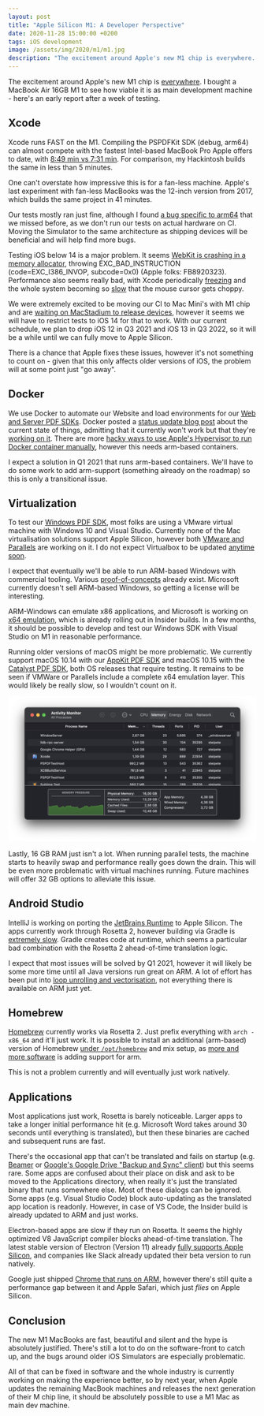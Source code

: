 ```yaml
---
layout: post
title: "Apple Silicon M1: A Developer Perspective"
date: 2020-11-28 15:00:00 +0200
tags: iOS development
image: /assets/img/2020/m1/m1.jpg
description: "The excitement around Apple's new M1 chip is everywhere. I bought a MacBook Air 16GB M1 to see how viable it is as main development machine."
---
```


The excitement around Apple's new M1 chip is [everywhere](https://www.singhkays.com/blog/apple-silicon-m1-black-magic/). I bought a MacBook Air 16GB M1 to see how viable it is as main development machine - here's an early report after a week of testing.

## Xcode

Xcode runs FAST on the M1. Compiling the PSPDFKit SDK (debug, arm64) can almost compete with the fastest Intel-based MacBook Pro Apple offers to date, with [8:49 min vs 7:31 min](https://twitter.com/steipete/status/1332052251712614405?s=21). For comparison, my Hackintosh builds the same in less than 5 minutes. 

One can't overstate how impressive this is for a fan-less machine. Apple's last experiment with fan-less MacBooks was the 12-inch version from 2017, which builds the same project in 41 minutes.

Our tests mostly ran just fine, although I found [a bug specific to arm64](https://github.com/Aloshi/dukglue/pull/27) that we missed before, as we don't run our tests on actual hardware on CI. Moving the Simulator to the same architecture as shipping devices will be beneficial and will help find more bugs.

Testing iOS below 14 is a major problem. It seems [WebKit is crashing in a memory allocator](https://twitter.com/steipete/status/1332654247809257473?s=21), throwing EXC_BAD_INSTRUCTION (code=EXC_I386_INVOP, subcode=0x0) (Apple folks: FB8920323). Performance also seems really bad, with Xcode periodically [freezing](https://twitter.com/steipete/status/1332348616145563653?s=21) and the whole system becoming so [slow](https://twitter.com/steipete/status/1332648748158246922?s=21) that the mouse cursor gets choppy.

We were extremely excited to be moving our CI to Mac Mini's with M1 chip and are [waiting on MacStadium to release devices](https://www.macstadium.com/m1-mini), however it seems we will have to restrict tests to iOS 14 for that to work. With our current schedule, we plan to drop iOS 12 in Q3 2021 and iOS 13 in Q3 2022, so it will be a while until we can fully move to Apple Silicon.

There is a chance that Apple fixes these issues, however it's not something to count on - given that this only affects older versions of iOS, the problem will at some point just "go away".

## Docker

We use Docker to automate our Website and load environments for our [Web and Server PDF SDKs](https://pspdfkit.com/pdf-sdk/web/). Docker posted a [status update blog post](https://www.docker.com/blog/apple-silicon-m1-chips-and-docker/) about the current state of things, admitting that it currently won't work but that they're [working on it](https://github.com/docker/roadmap/issues/142). There are more [hacky ways to use Apple's Hypervisor to run Docker container manually](https://finestructure.co/blog/2020/11/27/running-docker-on-apple-silicon-m1-follow-up), however this needs arm-based containers.

I expect a solution in Q1 2021 that runs arm-based containers. We'll have to do some work to add arm-support (something already on the roadmap) so this is only a transitional issue.

## Virtualization

To test our [Windows PDF SDK](https://pspdfkit.com/pdf-sdk/windows/), most folks are using a VMware virtual machine with Windows 10 and Visual Studio. Currently none of the Mac virtualisation solutions support Apple Silicon, however both [VMware and Parallels](https://appleinsider.com/articles/20/11/11/parallels-confirms-apple-m1-support-amid-silence-from-other-virtualization-companies) are working on it. I do not expect Virtualbox to be updated [anytime soon](https://forums.virtualbox.org/viewtopic.php?f=8&t=98742).

I expect that eventually we'll be able to run ARM-based Windows with commercial tooling. Various [proof-of-concepts](https://9to5mac.com/2020/11/27/arm-windows-virtualization-m1-mac/) already exist. Microsoft currently doesn't sell ARM-based Windows, so getting a license will be interesting.

ARM-Windows can emulate x86 applications, and Microsoft is working on [x64 emulation](https://www.neowin.net/news/it039s-official-x64-emulation-is-coming-to-windows-on-arm), which is already rolling out in Insider builds. In a few months, it should be possible to develop and test our Windows SDK with Visual Studio on M1 in reasonable performance.

Running older versions of macOS might be more problematic. We currently support macOS 10.14 with our [AppKit PDF SDK](https://pspdfkit.com/blog/2017/pspdfkit-for-macos/) and macOS 10.15 with  the [Catalyst PDF SDK](https://pspdfkit.com/blog/2019/pspdfkit-for-mac-catalyst/), both OS releases that require testing. It remains to be seen if VMWare or Parallels include a complete x64 emulation layer. This would likely be really slow, so I wouldn't  count on it.

![](/assets/img/2020/m1/memory.png)

Lastly, 16 GB RAM just isn't a lot. When running parallel tests, the machine starts to heavily swap and performance really goes down the drain. This will be even more problematic with virtual machines running. Future machines will offer 32 GB options to alleviate this issue.

## Android Studio

IntelliJ is working on porting the [JetBrains Runtime](https://youtrack.jetbrains.com/issue/JBR-2526) to Apple Silicon. The apps currently work through Rosetta 2, however building via Gradle is [extremely slow](https://www.reddit.com/r/androiddev/comments/jx4ntt/apple_macbook_air_m1_is_very_slow_in_gradle_builds/). Gradle creates code at runtime, which seems a particular bad combination with the Rosetta 2 ahead-of-time translation logic. 

I expect that most issues will be solved by Q1 2021, however it will likely be some more time until all Java versions run great on ARM. A lot of effort has been put into [loop unrolling and vectorisation](https://bell-sw.com/java/arm/performance/2019/01/15/the-status-of-java-on-arm/), not everything there is available on ARM just yet.

## Homebrew

[Homebrew](https://brew.sh/) currently works via Rosetta 2. Just prefix everything with `arch -x86_64` and it'll just work. It is possible to install an additional (arm-based) version of Homebrew [under `/opt/homebrew`](https://soffes.blog/homebrew-on-apple-silicon) and mix setup, as [more and more software](https://github.com/Homebrew/brew/issues/7857) is adding support for arm.

This is not a problem currently and will eventually just work natively.

## Applications

Most applications just work, Rosetta is barely noticeable. Larger apps to take a longer initial performance hit (e.g. Microsoft Word takes around 30 seconds until everything is translated), but then these binaries are cached and subsequent runs are fast.

There's the occasional app that can't be translated and fails on startup (e.g. [Beamer](https://beamer-app.com/download) or [Google's Google Drive "Backup and Sync" client](https://www.google.com/intl/en_gh/drive/download/)) but this seems rare. Some apps are confused about their place on disk and ask to be moved to the Applications directory, when really it's just the translated binary that runs somewhere else. Most of these dialogs can be ignored. Some apps (e.g. Visual Studio Code) block auto-updating as the translated app location is readonly. However, in case of VS Code, the Insider build is already updated to ARM and just works.

Electron-based apps are slow if they run on Rosetta. It seems the highly optimized V8 JavaScript compiler blocks ahead-of-time translation. The latest stable version of Electron (Version 11) already [fully supports Apple Silicon](https://www.electronjs.org/blog/apple-silicon), and companies like Slack already updated their beta version to run natively.

Google just shipped [Chrome that runs on ARM](https://www.macworld.com/article/3597749/google-releases-chrome-87-with-support-for-apple-silicon-macs.html), however there's still quite a performance gap between it and Apple Safari, which just *flies* on Apple Silicon.

## Conclusion

The new M1 MacBooks are fast, beautiful and silent and the hype is absolutely justified. There's still a lot to do on the software-front to catch up, and the bugs around older iOS Simulators are especially problematic.

All of that can be fixed in software and the whole industry is currently working on making the experience better, so by next year, when Apple updates the remaining MacBook machines and releases the next generation of their M chip line, it should be absolutely possible to use a M1 Mac as main dev machine.